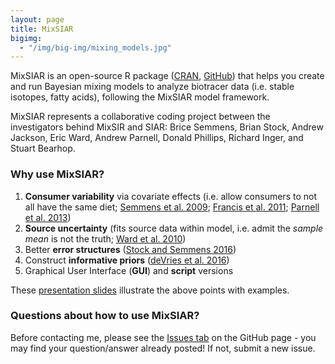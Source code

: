 ```yaml
---
layout: page
title: MixSIAR
bigimg:
  - "/img/big-img/mixing_models.jpg"
---
```


MixSIAR is an open-source R package ([CRAN](https://cran.r-project.org/package=MixSIAR), [GitHub](https://github.com/brianstock/MixSIAR)) that helps you create and run Bayesian mixing models to analyze biotracer data (i.e. stable isotopes, fatty acids), following the MixSIAR model framework.

MixSIAR represents a collaborative coding project between the investigators behind MixSIR and SIAR: Brice Semmens, Brian Stock, Andrew Jackson, Eric Ward, Andrew Parnell, Donald Phillips, Richard Inger, and Stuart Bearhop.

### Why use MixSIAR?

1. **Consumer variability** via covariate effects (i.e. allow consumers to not all have the same diet; [Semmens et al. 2009](http://journals.plos.org/plosone/article?id=10.1371/journal.pone.0006187); [Francis et al. 2011](http://onlinelibrary.wiley.com/doi/10.1111/j.1461-0248.2011.01597.x/full); [Parnell et al. 2013](http://onlinelibrary.wiley.com/doi/10.1002/env.2221/full))
2. **Source uncertainty** (fits source data within model, i.e. admit the *sample mean* is not the truth; [Ward et al. 2010](http://pubs.acs.org/doi/abs/10.1021/es100053v))
3. Better **error structures** ([Stock and Semmens 2016](/pdf/Stock_Semmens_2016_unifying_error_structures.pdf))
4. Construct **informative priors** ([deVries et al. 2016](https://link.springer.com/article/10.1007/s00442-016-3667-5))
5. Graphical User Interface (**GUI**) and **script** versions

These [presentation slides](/pdf/mixsiar_sioSIgroup_052217.pdf) illustrate the above points with examples.

### Questions about how to use MixSIAR?

Before contacting me, please see the [Issues tab](https://github.com/brianstock/MixSIAR/issues) on the GitHub page - you may find your question/answer already posted! If not, submit a new issue.
